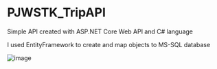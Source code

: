 # PJWSTK_TripAPI
Simple API created with ASP.NET Core Web API and C# language

I used EntityFramework to create and map objects to MS-SQL database

![image](https://user-images.githubusercontent.com/87541738/126195203-cecacd3b-6321-403d-ada2-49eee195f534.png)

